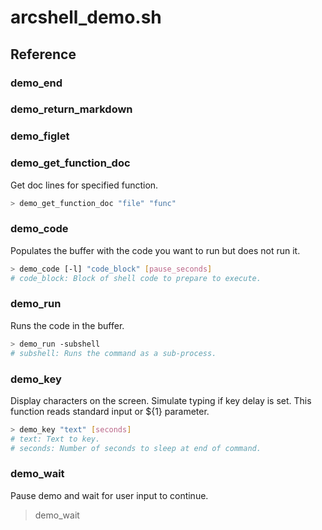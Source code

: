 # arcshell_demo.sh

## Reference


### demo_end

### demo_return_markdown

### demo_figlet

### demo_get_function_doc
Get doc lines for specified function.
```bash
> demo_get_function_doc "file" "func"
```

### demo_code
Populates the buffer with the code you want to run but does not run it.
```bash
> demo_code [-l] "code_block" [pause_seconds]
# code_block: Block of shell code to prepare to execute.
```

### demo_run
Runs the code in the buffer.
```bash
> demo_run -subshell
# subshell: Runs the command as a sub-process.
```

### demo_key
Display characters on the screen. Simulate typing if key delay is set.
This function reads standard input or \${1} parameter.
```bash
> demo_key "text" [seconds]
# text: Text to key.
# seconds: Number of seconds to sleep at end of command.
```

### demo_wait
Pause demo and wait for user input to continue.
> demo_wait

